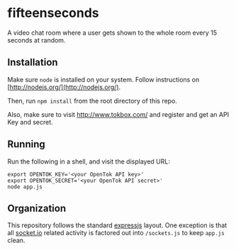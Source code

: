 fifteenseconds
===

A video chat room where a user gets shown to the whole room every 15
seconds at random.

## Installation

Make sure `node` is installed on your system. Follow instructions on
[http://nodejs.org/](http://nodejs.org/).

Then, run `npm install` from the root directory of this repo.

Also, make sure to visit http://www.tokbox.com/ and register and get an
API Key and secret.

## Running

Run the following in a shell, and visit the displayed URL:

    export OPENTOK_KEY='<your OpenTok API key>'
    export OPENTOK_SECRET='<your OpenTok API secret>'
    node app.js

## Organization

This repository follows the standard [expressjs](http://expressjs.com/)
layout. One exception is that all [socket.io](http://socket.io/) related activity is factored out into `/sockets.js` to keep `app.js` clean.
